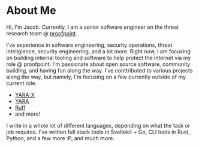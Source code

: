 # About Me
Hi, I'm Jacob. Currently, I am a senior software engineer on the threat research team @ [proofpoint](https://www.proofpoint.com/).

I've experience in software engineering, security operations, threat intellgience, security engineering, and a lot more. Right now, I am focusing on building internal tooling and software to help protect the internet via my role @ proofpoint. I'm passionate about open source software, community building, and having fun along the way. I've conttributed to various projects along the way, but namely, I'm focusing on a few currently outside of my current role:
- [YARA-X](https://github.com/VirusTotal/yara-x)
- [YARA](https://github.com/VirusTotal/yara)
- [Ruff](https://github.com/astral-sh/ruff)
- and more!

I write in a whole lot of different languages, depending on what the task or job requires. I've written full stack tools in Sveltekit + Go, CLI tools in Rust, Python, and a few more :P, and much more. 